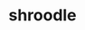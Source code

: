 ---
id: 944
title: shroodle
types: [poison,normal]
image: https://raw.githubusercontent.com/PokeAPI/sprites/master/sprites/pokemon/944.png
---